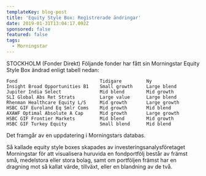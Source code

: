 ```yaml
---
templateKey: blog-post
title: 'Equity Style Box: Registrerade ändringar'
date: 2019-01-31T13:04:17.092Z
sponsored: false
featured: false
tags:
  - Morningstar
---
```

STOCKHOLM (Fonder Direkt) Följande fonder har fått sin Morningstar Equity Style Box ändrad enligt tabell nedan:
```
Fond                              Tidigare         Ny          
Insight Broad Opportunities B1    Small growth     Large blend 
Jupiter India Select              Mid blend        Mid growth  
SLI Global Abs Ret Strats         Large value      Large blend 
Rhenman Healthcare Equity L/S     Mid growth       Large growth
HSBC GIF Euroland Eq Smlr Coms    Mid growth       Mid blend   
AXAWF Optimal Absolute A Cap      Mid growth       Large growth
HSBC GIF Frontier Markets         Mid blend        Mid growth  
HSBC GIF Turkey Equity            Small blend      Mid blend
```
Det framgår av en uppdatering i Morningstars databas.

Så kallade equity style boxes skapades av investeringsanalysföretaget Morningstar för att visualisera huruvida en fondportfölj består av främst små, medelstora eller stora bolag, samt om portföljen främst har en dragning mot så kallat värde, tillväxt, eller en blandning av de två.
